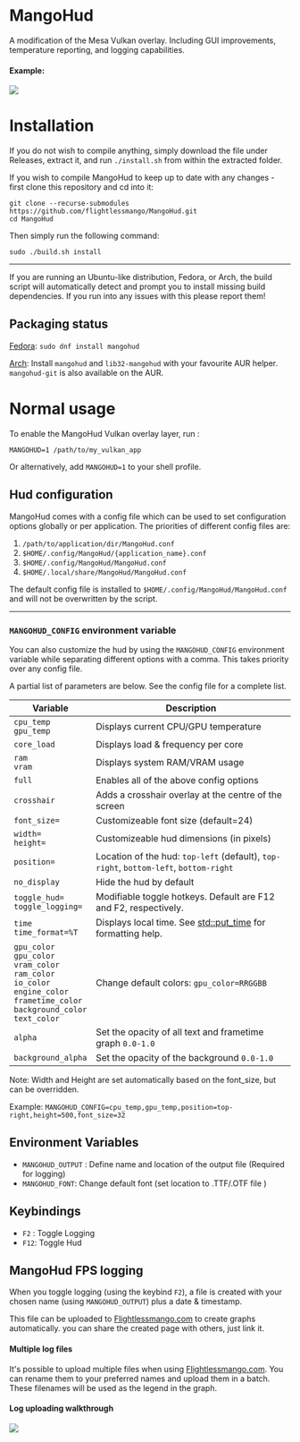 # MangoHud

A modification of the Mesa Vulkan overlay. Including GUI improvements, temperature reporting, and logging capabilities.

#### Example:
![](assets/overlay_example.gif)

# Installation

If you do not wish to compile anything, simply download the file under Releases, extract it, and run `./install.sh` from within the extracted folder.

If you wish to compile MangoHud to keep up to date with any changes - first clone this repository and cd into it:

```
git clone --recurse-submodules https://github.com/flightlessmango/MangoHud.git
cd MangoHud
```

Then simply run the following command:

`sudo ./build.sh install`

---

If you are running an Ubuntu-like distribution, Fedora, or Arch, the build script will automatically detect and prompt you to install missing build dependencies. If you run into any issues with this please report them!

## Packaging status

[Fedora](https://src.fedoraproject.org/rpms/mangohud): `sudo dnf install mangohud`

[Arch](https://aur.archlinux.org/packages/mangohud): Install `mangohud` and `lib32-mangohud` with your favourite AUR helper. `mangohud-git` is also available on the AUR.

# Normal usage

To enable the MangoHud Vulkan overlay layer, run :

`MANGOHUD=1 /path/to/my_vulkan_app`

Or alternatively, add `MANGOHUD=1` to your shell profile.

## Hud configuration

MangoHud comes with a config file which can be used to set configuration options globally or per application. The priorities of different config files are:

1. `/path/to/application/dir/MangoHud.conf`
2. `$HOME/.config/MangoHud/{application_name}.conf`
3. `$HOME/.config/MangoHud/MangoHud.conf`
4. `$HOME/.local/share/MangoHud/MangoHud.conf`

The default config file is installed to `$HOME/.config/MangoHud/MangoHud.conf` and will not be overwritten by the script.

---

### `MANGOHUD_CONFIG` environment variable

You can also customize the hud by using the `MANGOHUD_CONFIG` environment variable while separating different options with a comma. This takes priority over any config file.

A partial list of parameters are below. See the config file for a complete list.

| Variable                           | Description                                                                           |
|------------------------------------|---------------------------------------------------------------------------------------|
| `cpu_temp`<br>`gpu_temp`           | Displays current CPU/GPU temperature                                                  |
| `core_load`                        | Displays load & frequency per core                                                    |
| `ram`<br>`vram`                    | Displays system RAM/VRAM usage                                                        |
| `full`                             | Enables all of the above config options                                               |
| `crosshair`                        | Adds a crosshair overlay at the centre of the screen                                  |
| `font_size=`                       | Customizeable font size (default=24)                                                  |
| `width=`<br>`height=`              | Customizeable hud dimensions (in pixels)                                              |
| `position=`                        | Location of the hud: `top-left` (default), `top-right`, `bottom-left`, `bottom-right` |
| `no_display`                       | Hide the hud by default                                                               |
| `toggle_hud=`<br>`toggle_logging=` | Modifiable toggle hotkeys. Default are F12 and F2, respectively.                      |
| `time`<br>`time_format=%T`         | Displays local time. See [std::put_time](https://en.cppreference.com/w/cpp/io/manip/put_time) for formatting help. |
| `gpu_color`<br>`gpu_color`<br>`vram_color`<br>`ram_color`<br>`io_color`<br>`engine_color`<br>`frametime_color`<br>`background_color`<br>`text_color`         | Change default colors: `gpu_color=RRGGBB`|
| `alpha`                            | Set the opacity of all text and frametime graph `0.0-1.0`                             |
| `background_alpha`                 | Set the opacity of the background `0.0-1.0`                                           |

Note: Width and Height are set automatically based on the font_size, but can be overridden.

Example: `MANGOHUD_CONFIG=cpu_temp,gpu_temp,position=top-right,height=500,font_size=32`

## Environment Variables

- `MANGOHUD_OUTPUT` : Define name and location of the output file (Required for logging)
- `MANGOHUD_FONT`: Change default font (set location to .TTF/.OTF file )

## Keybindings

- `F2` : Toggle Logging
- `F12`: Toggle Hud

## MangoHud FPS logging

When you toggle logging (using the keybind `F2`), a file is created with your chosen name (using `MANGOHUD_OUTPUT`) plus a date & timestamp.

This file can be uploaded to [Flightlessmango.com](https://flightlessmango.com/games/user_benchmarks) to create graphs automatically.
you can share the created page with others, just link it.

#### Multiple log files

It's possible to upload multiple files when using [Flightlessmango.com](https://flightlessmango.com/games/user_benchmarks). You can rename them to your preferred names and upload them in a batch.
These filenames will be used as the legend in the graph.

#### Log uploading walkthrough

![](assets/log_upload_example.gif)

